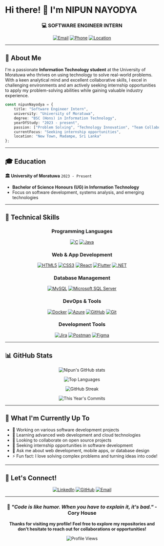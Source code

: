 # Hi there! 👋 I'm **NIPUN NAYODYA**

<div align="center">
  
### 💻 SOFTWARE ENGINEER INTERN
  
[![Email](https://img.shields.io/badge/Email-nayodyaperera2022@gmail.com-red?style=for-the-badge&logo=gmail&logoColor=white)](mailto:nayodyaperera2022@gmail.com)
[![Phone](https://img.shields.io/badge/Phone-+94--769699544-green?style=for-the-badge&logo=whatsapp&logoColor=white)](tel:+94769699544)
[![Location](https://img.shields.io/badge/Location-New%20Town,%20Madampe-blue?style=for-the-badge&logo=google-maps&logoColor=white)]()

</div>

---

## 🚀 About Me

I'm a passionate **Information Technology student** at the University of Moratuwa who thrives on using technology to solve real-world problems. With a keen analytical mind and excellent collaborative skills, I excel in challenging environments and am actively seeking internship opportunities to apply my problem-solving abilities while gaining valuable industry experience.

```typescript
const nipunNayodya = {
    title: "Software Engineer Intern",
    university: "University of Moratuwa",
    degree: "BSC (Hons) in Information Technology",
    yearOfStudy: "2023 - present",
    passion: ["Problem Solving", "Technology Innovation", "Team Collaboration"],
    currentFocus: "Seeking internship opportunities",
    location: "New Town, Madampe, Sri Lanka"
};
```

---

## 🎓 Education

**🏛️ University of Moratuwa** `2023 - Present`
- **Bachelor of Science Honours (UG) in Information Technology**
- Focus on software development, systems analysis, and emerging technologies

---

## 💼 Technical Skills

<div align="center">

### Programming Languages
[![C](https://img.shields.io/badge/C-00599C?style=for-the-badge&logo=c&logoColor=white)]()
[![Java](https://img.shields.io/badge/Java-ED8B00?style=for-the-badge&logo=openjdk&logoColor=white)]()

### Web & App Development
[![HTML5](https://img.shields.io/badge/HTML5-E34F26?style=for-the-badge&logo=html5&logoColor=white)]()
[![CSS3](https://img.shields.io/badge/CSS3-1572B6?style=for-the-badge&logo=css3&logoColor=white)]()
[![React](https://img.shields.io/badge/React-20232A?style=for-the-badge&logo=react&logoColor=61DAFB)]()
[![Flutter](https://img.shields.io/badge/Flutter-02569B?style=for-the-badge&logo=flutter&logoColor=white)]()
[![.NET](https://img.shields.io/badge/.NET-5C2D91?style=for-the-badge&logo=.net&logoColor=white)]()

### Database Management
[![MySQL](https://img.shields.io/badge/MySQL-00000F?style=for-the-badge&logo=mysql&logoColor=white)]()
[![Microsoft SQL Server](https://img.shields.io/badge/Microsoft%20SQL%20Server-CC2927?style=for-the-badge&logo=microsoft%20sql%20server&logoColor=white)]()

### DevOps & Tools
[![Docker](https://img.shields.io/badge/Docker-2496ED?style=for-the-badge&logo=docker&logoColor=white)]()
[![Azure](https://img.shields.io/badge/Microsoft_Azure-0089D0?style=for-the-badge&logo=microsoft-azure&logoColor=white)]()
[![GitHub](https://img.shields.io/badge/GitHub-100000?style=for-the-badge&logo=github&logoColor=white)]()
[![Git](https://img.shields.io/badge/GIT-E44C30?style=for-the-badge&logo=git&logoColor=white)]()

### Development Tools
[![Jira](https://img.shields.io/badge/Jira-0052CC?style=for-the-badge&logo=Jira&logoColor=white)]()
[![Postman](https://img.shields.io/badge/Postman-FF6C37?style=for-the-badge&logo=postman&logoColor=white)]()
[![Figma](https://img.shields.io/badge/Figma-F24E1E?style=for-the-badge&logo=figma&logoColor=white)]()

</div>

---

## 📊 GitHub Stats

<div align="center">
  
![Nipun's GitHub stats](https://github-readme-stats.vercel.app/api?username=nayodya&show_icons=true&theme=tokyonight&hide_border=true&bg_color=0D1117&count_private=true&include_all_commits=true)

![Top Languages](https://github-readme-stats.vercel.app/api/top-langs/?username=nayodya&layout=compact&theme=tokyonight&hide_border=true&bg_color=0D1117)

![GitHub Streak](https://github-readme-streak-stats.herokuapp.com/?user=nayodya&theme=tokyonight&hide_border=true&background=0D1117)

![This Year's Commits](https://github-readme-stats.vercel.app/api?username=nayodya&show_icons=true&theme=tokyonight&hide_border=true&bg_color=0D1117&custom_title=This%20Year's%20Activity&hide=stars,issues,prs&show=reviews,discussions_started,discussions_answered,prs_merged,prs_merged_percentage)

</div>

---

## 🌟 What I'm Currently Up To

- 🔭 Working on various software development projects
- 🌱 Learning advanced web development and cloud technologies
- 👯 Looking to collaborate on open source projects
- 🤔 Seeking internship opportunities in software development
- 💬 Ask me about web development, mobile apps, or database design
- ⚡ Fun fact: I love solving complex problems and turning ideas into code!

---

## 🤝 Let's Connect!

<div align="center">

[![LinkedIn](https://img.shields.io/badge/LinkedIn-0077B5?style=for-the-badge&logo=linkedin&logoColor=white)]()
[![GitHub](https://img.shields.io/badge/GitHub-100000?style=for-the-badge&logo=github&logoColor=white)](https://github.com/nayodya)
[![Email](https://img.shields.io/badge/Gmail-D14836?style=for-the-badge&logo=gmail&logoColor=white)](mailto:nayodyaperera2022@gmail.com)

</div>

---

<div align="center">
  
### 💭 *"Code is like humor. When you have to explain it, it's bad."* - Cory House

**Thanks for visiting my profile! Feel free to explore my repositories and don't hesitate to reach out for collaborations or opportunities!** 

![Profile Views](https://komarev.com/ghpvc/?username=nayodya&color=blueviolet&style=for-the-badge)

</div>
